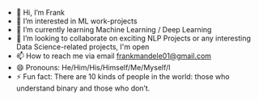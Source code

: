 - 👋 Hi, I’m Frank 
- 👀 I’m interested in ML work-projects
- 🌱 I’m currently learning Machine Learning / Deep Learning
- 💞️ I’m looking to collaborate on exciting NLP Projects or any interesting Data Science-related projects, I'm open
- 📫 How to reach me via email frankmandele01@gmail.com
- 😄 Pronouns: He/Him/His/Himself/Me/Myself/I
- ⚡ Fun fact: There are 10 kinds of people in the world: those who understand binary and those who don’t.

<!---
mandele1999/mandele1999 is a ✨ special ✨ repository because its `README.md` (this file) appears on your GitHub profile.
You can click the Preview link to take a look at your changes.
--->

